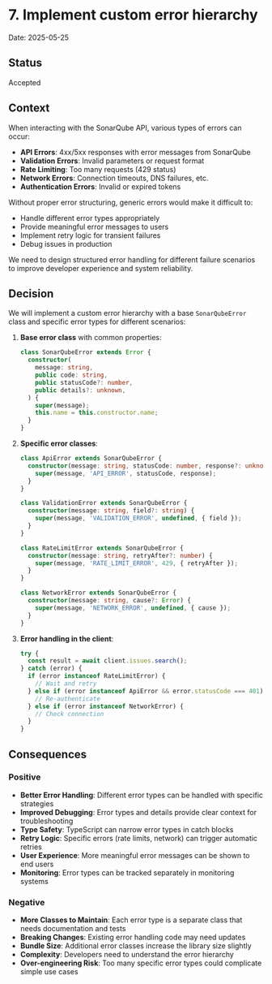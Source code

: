 # 7. Implement custom error hierarchy

Date: 2025-05-25

## Status

Accepted

## Context

When interacting with the SonarQube API, various types of errors can occur:

- **API Errors**: 4xx/5xx responses with error messages from SonarQube
- **Validation Errors**: Invalid parameters or request format
- **Rate Limiting**: Too many requests (429 status)
- **Network Errors**: Connection timeouts, DNS failures, etc.
- **Authentication Errors**: Invalid or expired tokens

Without proper error structuring, generic errors would make it difficult to:

- Handle different error types appropriately
- Provide meaningful error messages to users
- Implement retry logic for transient failures
- Debug issues in production

We need to design structured error handling for different failure scenarios to improve developer experience and system reliability.

## Decision

We will implement a custom error hierarchy with a base `SonarQubeError` class and specific error types for different scenarios:

1. **Base error class** with common properties:

   ```typescript
   class SonarQubeError extends Error {
     constructor(
       message: string,
       public code: string,
       public statusCode?: number,
       public details?: unknown,
     ) {
       super(message);
       this.name = this.constructor.name;
     }
   }
   ```

2. **Specific error classes**:

   ```typescript
   class ApiError extends SonarQubeError {
     constructor(message: string, statusCode: number, response?: unknown) {
       super(message, 'API_ERROR', statusCode, response);
     }
   }

   class ValidationError extends SonarQubeError {
     constructor(message: string, field?: string) {
       super(message, 'VALIDATION_ERROR', undefined, { field });
     }
   }

   class RateLimitError extends SonarQubeError {
     constructor(message: string, retryAfter?: number) {
       super(message, 'RATE_LIMIT_ERROR', 429, { retryAfter });
     }
   }

   class NetworkError extends SonarQubeError {
     constructor(message: string, cause?: Error) {
       super(message, 'NETWORK_ERROR', undefined, { cause });
     }
   }
   ```

3. **Error handling in the client**:

   ```typescript
   try {
     const result = await client.issues.search();
   } catch (error) {
     if (error instanceof RateLimitError) {
       // Wait and retry
     } else if (error instanceof ApiError && error.statusCode === 401) {
       // Re-authenticate
     } else if (error instanceof NetworkError) {
       // Check connection
     }
   }
   ```

## Consequences

### Positive

- **Better Error Handling**: Different error types can be handled with specific strategies
- **Improved Debugging**: Error types and details provide clear context for troubleshooting
- **Type Safety**: TypeScript can narrow error types in catch blocks
- **Retry Logic**: Specific errors (rate limits, network) can trigger automatic retries
- **User Experience**: More meaningful error messages can be shown to end users
- **Monitoring**: Error types can be tracked separately in monitoring systems

### Negative

- **More Classes to Maintain**: Each error type is a separate class that needs documentation and tests
- **Breaking Changes**: Existing error handling code may need updates
- **Bundle Size**: Additional error classes increase the library size slightly
- **Complexity**: Developers need to understand the error hierarchy
- **Over-engineering Risk**: Too many specific error types could complicate simple use cases

